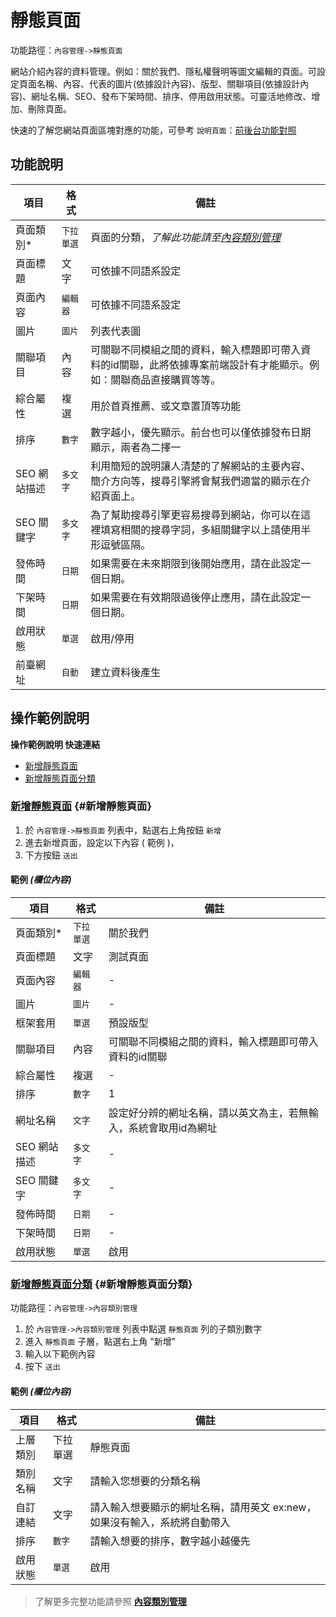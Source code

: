 # 靜態頁面

功能路徑：`內容管理->靜態頁面`

網站介紹內容的資料管理。例如：關於我們、隱私權聲明等圖文編輯的頁面。可設定頁面名稱、內容、代表的圖片(依據設計內容)、版型、關聯項目(依據設計內容)、網址名稱、SEO、發布下架時間、排序、停用啟用狀態。可靈活地修改、增加、刪除頁面。

快速的了解您網站頁面區塊對應的功能，可參考 `說明頁面`：[前後台功能對照](/guide/mapping)

## 功能說明

| 項目 | 格式 | 備註 |
| --- | --- | --- |
| 頁面類別* | `下拉單選` | 頁面的分類，*了解此功能請至[內容類別管理](/guide/article-category)* |
| 頁面標題 | 文字 | 可依據不同語系設定 |
| 頁面內容 | `編輯器` | 可依據不同語系設定 |
| 圖片 | `圖片` | 列表代表圖 |
| 關聯項目 | 內容 | 可關聯不同模組之間的資料，輸入標題即可帶入資料的id關聯，此將依據專案前端設計有才能顯示。例如：關聯商品直接購買等等。 |
| 綜合屬性 | 複選 | 用於首頁推薦、或文章置頂等功能 |
| 排序 | `數字` | 數字越小，優先顯示。前台也可以僅依據發布日期顯示，兩者為二擇一 |
| SEO 網站描述 | `多文字` | 利用簡短的說明讓人清楚的了解網站的主要內容、簡介方向等，搜尋引擎將會幫我們適當的顯示在介紹頁面上。 |
| SEO 關鍵字 | `多文字` | 為了幫助搜尋引擎更容易搜尋到網站，你可以在這裡填寫相關的搜尋字詞，多組關鍵字以上請使用半形逗號區隔。 |
| 發佈時間 | `日期` | 如果需要在未來期限到後開始應用，請在此設定一個日期。 |
| 下架時間 | `日期` | 如果需要在有效期限過後停止應用，請在此設定一個日期。 |
| 啟用狀態 | `單選` | 啟用/停用 |
| 前臺網址 | `自動` | 建立資料後產生 |

## 操作範例說明

**操作範例說明 快速連結**

* [新增靜態頁面](/guide/article-page#新增靜態頁面)
* [新增靜態頁面分類](/guide/article-page#新增靜態頁面分類)

### [新增靜態頁面](/guide/article-page#新增靜態頁面) {#新增靜態頁面}

1. 於 `內容管理->靜態頁面` 列表中，點選右上角按鈕 `新增`
2. 進去新增頁面，設定以下內容 ( 範例 )，
3. 下方按鈕 `送出`

#### 範例 _(欄位內容)_

| 項目 | 格式 | 備註 |
| --- | --- | --- |
| 頁面類別* | `下拉單選` | 關於我們 |
| 頁面標題 | 文字 | 測試頁面 |
| 頁面內容 | `編輯器` | - |
| 圖片 | `圖片` | - |
| 框架套用 | `單選` | 預設版型 |
| 關聯項目 | 內容 | 可關聯不同模組之間的資料，輸入標題即可帶入資料的id關聯 |
| 綜合屬性 | 複選 | - |
| 排序 | `數字` | 1 |
| 網址名稱 | `文字` | 設定好分辨的網址名稱，請以英文為主，若無輸入，系統會取用id為網址 |
| SEO 網站描述 | `多文字` | - |
| SEO 關鍵字 | `多文字` | - |
| 發佈時間 | `日期` | - |
| 下架時間 | `日期` | - |
| 啟用狀態 | `單選` | 啟用 |

### [新增靜態頁面分類](/guide/article-page#新增靜態頁面分類) {#新增靜態頁面分類}

功能路徑：`內容管理->內容類別管理`

1. 於 `內容管理->內容類別管理` 列表中點選 `靜態頁面` 列的子類別數字
2. 進入 `靜態頁面` 子層，點選右上角 "新增"
3. 輸入以下範例內容
4. 按下 `送出`

#### 範例 _(欄位內容)_

| 項目 | 格式 | 備註 |
| --- | --- | --- |
| 上層類別 | 下拉單選 | 靜態頁面 |
| 類別名稱 | 文字 | 請輸入您想要的分類名稱 |
| 自訂連結 | 文字 | 請入輸入想要顯示的網址名稱，請用英文 ex:new，如果沒有輸入，系統將自動帶入 |
| 排序 | `數字` | 請輸入想要的排序，數字越小越優先 |
| 啟用狀態 | `單選` | 啟用 |

> 了解更多完整功能請參照 **[內容類別管理](/guide/article-category)**
